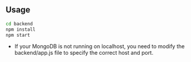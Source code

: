 ## Usage

```bash
cd backend
npm install
npm start
```

- If your MongoDB is not running on localhost, you need to modify the backend/app.js file to specify the correct host and port.